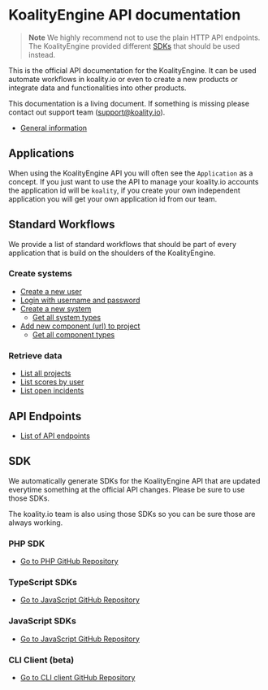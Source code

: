 # KoalityEngine API documentation

> **Note**
> We highly recommend not to use the plain HTTP API endpoints. The KoalityEngine provided different [SDKs](#sdk) that should be used instead. 

This is the official API documentation for the KoalityEngine. It can be used automate workflows in koality.io or even to create a new products or integrate data and functionalities into other products.

This documentation is a living document. If something is missing please contact out support team (support@koality.io).

- [General information](docs/general.md)

## Applications

When using the KoalityEngine API you will often see the `Application` as a concept. If you just want to use the API to manage your koality.io accounts the application id will be `koality`, if you create your own independent application you will get your own application id from our team.

## Standard Workflows

We provide a list of standard workflows that should be part of every application that is build on the shoulders of the KoalityEngine. 

### Create systems

- [Create a new user](examples/create/createUser.md)
- [Login with username and password](examples/create/login.md)
- [Create a new system](examples/create/createSystem.md)
  - [Get all system types](examples/read/getSystemTypes.md)
- [Add new component (url) to project](examples/create/createComponent.md)
  - [Get all component types](examples/read/getComponentTypes.md)

### Retrieve data

- [List all projects](examples/read/listProjects.md)
- [List scores by user](examples/read/listScores.md)
- [List open incidents](examples/read/listIncidents.md)

## API Endpoints

- [List of API endpoints](RepositoryOverviews.md)

## SDK

We automatically generate SDKs for the KoalityEngine API that are updated everytime something at the official API changes. Please be sure to use those SDKs.

The koality.io team is also using those SDKs so you can be sure those are always working.

### PHP SDK

- [Go to PHP GitHub Repository](https://github.com/leankoala-gmbh/leankoala-client-php)

### TypeScript SDKs

- [Go to JavaScript GitHub Repository](https://github.com/leankoala-gmbh/leankoala-client-typescript)

### JavaScript SDKs

- [Go to JavaScript GitHub Repository](https://github.com/leankoala-gmbh/leankoala-client-javascript)

### CLI Client (beta)

- [Go to CLI client GitHub Repository](https://github.com/koality-io/KoalityEngineCli)
